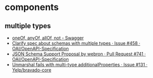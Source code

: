 # components

## multiple types

- [oneOf, anyOf, allOf, not - Swagger](https://swagger.io/docs/specification/data-models/oneof-anyof-allof-not/)
- [Clarify spec about schemas with multiple types · Issue #458 · OAI/OpenAPI-Specification](https://github.com/OAI/OpenAPI-Specification/issues/458)
- [JSON Schema Support Proposal by webron · Pull Request #741 · OAI/OpenAPI-Specification](https://github.com/OAI/OpenAPI-Specification/pull/741)
- [Unmarshal fails with multi-type additionalProperties · Issue #131 · Yelp/bravado-core](https://github.com/Yelp/bravado-core/issues/131)
